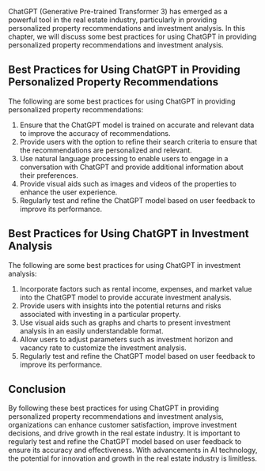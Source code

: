 
ChatGPT (Generative Pre-trained Transformer 3) has emerged as a powerful tool in the real estate industry, particularly in providing personalized property recommendations and investment analysis. In this chapter, we will discuss some best practices for using ChatGPT in providing personalized property recommendations and investment analysis.

Best Practices for Using ChatGPT in Providing Personalized Property Recommendations
-----------------------------------------------------------------------------------

The following are some best practices for using ChatGPT in providing personalized property recommendations:

1. Ensure that the ChatGPT model is trained on accurate and relevant data to improve the accuracy of recommendations.
2. Provide users with the option to refine their search criteria to ensure that the recommendations are personalized and relevant.
3. Use natural language processing to enable users to engage in a conversation with ChatGPT and provide additional information about their preferences.
4. Provide visual aids such as images and videos of the properties to enhance the user experience.
5. Regularly test and refine the ChatGPT model based on user feedback to improve its performance.

Best Practices for Using ChatGPT in Investment Analysis
-------------------------------------------------------

The following are some best practices for using ChatGPT in investment analysis:

1. Incorporate factors such as rental income, expenses, and market value into the ChatGPT model to provide accurate investment analysis.
2. Provide users with insights into the potential returns and risks associated with investing in a particular property.
3. Use visual aids such as graphs and charts to present investment analysis in an easily understandable format.
4. Allow users to adjust parameters such as investment horizon and vacancy rate to customize the investment analysis.
5. Regularly test and refine the ChatGPT model based on user feedback to improve its performance.

Conclusion
----------

By following these best practices for using ChatGPT in providing personalized property recommendations and investment analysis, organizations can enhance customer satisfaction, improve investment decisions, and drive growth in the real estate industry. It is important to regularly test and refine the ChatGPT model based on user feedback to ensure its accuracy and effectiveness. With advancements in AI technology, the potential for innovation and growth in the real estate industry is limitless.
